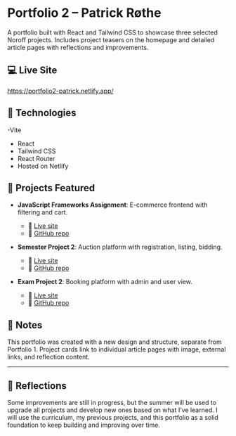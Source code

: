 # Portfolio 2 – Patrick Røthe

A portfolio built with React and Tailwind CSS to showcase three selected Noroff projects. Includes project teasers on the homepage and detailed article pages with reflections and improvements.

## 💻 Live Site
https://portfolio2-patrick.netlify.app/

## 📁 Technologies
-Vite
- React
- Tailwind CSS
- React Router
- Hosted on Netlify

## 📂 Projects Featured
- **JavaScript Frameworks Assignment**: E-commerce frontend with filtering and cart.
  - 🔗 [Live site](https://ecom-project.netlify.app)  
  - 🔗 [GitHub repo](https://github.com/PatrickRoethe/js-frameworks-ca)

- **Semester Project 2**: Auction platform with registration, listing, bidding.
  - 🔗 [Live site](https://auction-house-sp2.netlify.app)  
  - 🔗 [GitHub repo](https://github.com/PatrickRoethe/auction-house-sp2)

- **Exam Project 2**: Booking platform with admin and user view.
  - 🔗 [Live site](https://holidaze-exam.netlify.app)  
  - 🔗 [GitHub repo](https://github.com/PatrickRoethe/holidaze-exam)

## 📌 Notes
This portfolio was created with a new design and structure, separate from Portfolio 1. Project cards link to individual article pages with image, external links, and reflection content.

---

## 🧠 Reflections
Some improvements are still in progress, but the summer will be used to upgrade all projects and develop new ones based on what I’ve learned.
I will use the curriculum, my previous projects, and this portfolio as a solid foundation to keep building and improving over time.
